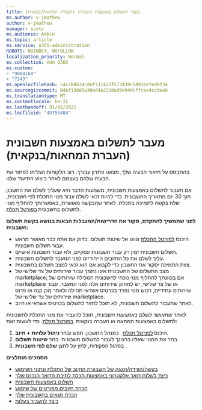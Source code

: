 ```yaml
---
title: מעבר לתשלום באמצעות חשבונית (העברת המחאות/בנקאית)
ms.author: v-jmathew
author: v-jmathew
manager: scotv
ms.audience: Admin
ms.topic: article
ms.service: o365-administration
ROBOTS: NOINDEX, NOFOLLOW
localization_priority: Normal
ms.collection: Adm_O365
ms.custom:
- "9004168"
- "7343"
ms.openlocfilehash: c4c78d634cdef711423f573439c5091befedef34
ms.sourcegitcommit: 04bf13605a30ad4a2218ad9e94dcffcee4cc9aa6
ms.translationtype: MT
ms.contentlocale: he-IL
ms.lasthandoff: 01/05/2021
ms.locfileid: "49755404"
---
```

# <a name="switch-to-pay-by-invoice-chequewire-transfer"></a>מעבר לתשלום באמצעות חשבונית (העברת המחאות/בנקאית)

בהתבסס על תיאור הבעיה שלך, מצאנו פתרון עבורך. רוב הלקוחות הצליחו לפתור את הבעיה שלהם בעצמם לאחר ביצוע התיעוד שלנו.

אם תעבור לתשלום באמצעות חשבונית, משמעות הדבר היא שעליך לשלם את החשבון תוך 30 יום מתאריך החשבונית. כדי להיות זכאי לשלם עבור מנוי התכלת לפי חשבונית, שלח בקשה לתמיכה בתכלת. לאחר שהבקשה מאושרת, באפשרותך להחליף מנוי לתשלום בחשבונית [בפורטל תכלת](https://portal.azure.com/).

**לפני שתמשיך להתקדם, סקור את הדרישות/המגבלות הבאות בנושא בקשת תשלום חשבונית:**

- היכנס [לפורטל התכלת](https://portal.azure.com/) ונווט אל שיטות תשלום. בדוק אם אתה כבר מאושר מראש עבור תשלום חשבונית.
- תשלום חשבונית זמין רק עבור חשבונות עסקיים, ולא עבור חשבונות אישיים.
- עליך לשלם את כל החיובים הייחודיים לפני המעבר לתשלום חשבונית.
- צוות התמיכה יסקור את החשבון כדי לקבוע אם הוא זכאי למצב תשלום בחשבונית.
- מצב התשלום של החשבונית אינו נתמך עבור שירותים של צד שלישי של marketplace; אם בכוונתך להחליף מנוי נוכחי לחשבונית המכילה שירותים של marketplace או של צד שלישי, יש למחוק שירותים אלה לפני המעבר. עבור שירותים עתידיים, רכוש מנוי נפרד בכרטיס אשראי תחילה ולאחר מכן קנה או פרוס שירותים של צד שלישי של marketplace.
- לאחר שתעבור לתשלום חשבונית, לא תוכל לחזור לתשלום בכרטיס אשראי או חיוב.

*לאחר שתאושר לשלם באמצעות חשבונית*, תוכל להעביר את מנוי התכלת לחשבונית לתשלום באמצעות המחאה או העברה בנקאית  [בפורטל תכלת](https://portal.azure.com/).
כדי לעשות זאת:

1. היכנס [לפורטל תכלת](https://portal.azure.com/)   כמנהל החשבון. חפש ובחר **ניהול עלויות + חיוב**.
2. בחר את המנוי שאליו ברצונך לעבור לתשלום חשבונית. בחר **שיטות תשלום**.
3. בסרגל הפקודות, לחץ על לחצן **שלם לפי חשבונית** .

**מסמכים מומלצים**

- [בקשה/הורדה/הצגה של חשבונית החיוב של התכלת ונתוני השימוש](https://docs.microsoft.com/azure/billing/billing-download-azure-invoice-daily-usage-date)
- [כיצד לשלוח דואר אלקטרוני באמצעות תכלת לתיבת הדואר הנכנס שלך](https://docs.microsoft.com/azure/billing/billing-download-azure-invoice-daily-usage-date)
- [תשלום באמצעות חשבונית](https://docs.microsoft.com/azure/billing/billing-how-to-pay-by-invoice)
- [הכרת חיובים מפורטים של שימוש](https://docs.microsoft.com/azure/billing/billing-understand-your-bill)
- [הכרת תנאים בחשבונית שלך](https://docs.microsoft.com/azure/billing/billing-understand-your-invoice)
- [כיצד להעביר בעלות](https://docs.microsoft.com/azure/billing/billing-subscription-transfer)
